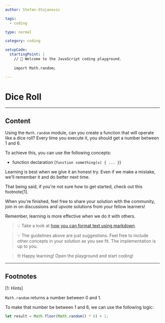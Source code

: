 ```yaml
---
author: Stefan-Stojanovic

tags:
  - coding

type: normal

category: coding

setupCode:
  startingPoint: |
    // 👋 Welcome to the JavaScript coding playground.
    
    import Math.random;

---
```


# Dice Roll

---

## Content

Using the `Math.random` module, can you create a function that will operate like a dice roll? Every time you execute it, you should get a number between 1 and 6.

To achieve this, you can use the following concepts:
- function declaration (`function something(x) { ... }`)

Learning is best when we give it an honest try. Even if we make a mistake, we'll remember it and do better next time.

That being said, if you're not sure how to get started, check out this footnote[1]. 

When you're finished, feel free to share your solution with the community, join in on discussions and upvote solutions from your fellow learners!

Remember, learning is more effective when we do it with others.

> 💡 Take a look at [how you can format text using markdown](https://www.enki.com/glossary/general/markdown-formatting).

> 💡 The guidelines above are just suggestions. Feel free to include other concepts in your solution as you see fit. The implementation is up to you.

> 🤓 Happy learning! Open the playground and start coding!


---

## Footnotes

[1: Hints]

`Math.random` returns a number between 0 and 1.

To make that number be between 1 and 6, we can use the following logic:

```js
let result = Math.floor(Math.random() * 6) + 1;
```
